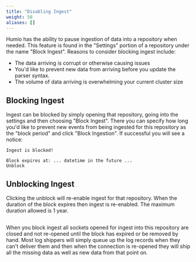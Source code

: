 ```yaml
---
title: "Disabling Ingest"
weight: 50
aliases: []
---
```


Humio has the ability to pause ingestion of data into a repository when needed.
This feature is found in the "Settings" portion of a repository under the name
"Block Ingest".  Reasons to consider blocking ingest include:
 * The data arriving is corrupt or otherwise causing issues
 * You'd like to prevent new data from arriving before you update the parser syntax.
 * The volume of data arriving is overwhelming your current cluster size

## Blocking Ingest

Ingest can be blocked by simply opening that repository, going into the settings
and then choosing "Block Ingest".  There you can specify how long you'd like to
prevent new events from being ingested for this repository as the "block period"
and click "Block Ingestion".  If successful you will see a notice:

```
Ingest is blocked!

Block expires at: ... datetime in the future ...
Unblock
```

## Unblocking Ingest

Clicking the unblock will re-enable ingest for that repository.  When the duration
of the block expires then ingest is re-enabled.  The maximum duration allowed is 1
year.

##

When you block ingest all sockets opened for ingest into this repository are
closed and not re-opened until the block has expired or be removed by hand.
Most log shippers will simply queue up the log records when they can't deliver
them and then when the connection is re-opened they will ship all the missing
data as well as new data from that point on.